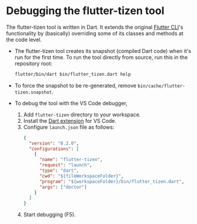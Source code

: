 # Debugging the flutter-tizen tool

The flutter-tizen tool is written in Dart. It extends the original [Flutter CLI](https://github.com/flutter/flutter/tree/master/packages/flutter_tools)'s functionality by (basically) overriding some of its classes and methods at the code level.

- The flutter-tizen tool creates its snapshot (compiled Dart code) when it's run for the first time. To run the tool directly from source, run this in the repository root:

  ```sh
  flutter/bin/dart bin/flutter_tizen.dart help
  ```

- To force the snapshot to be re-generated, remove `bin/cache/flutter-tizen.snapshot`.

- To debug the tool with the VS Code debugger,
  1. Add `flutter-tizen` directory to your workspace.
  2. Install the [Dart extension](https://marketplace.visualstudio.com/items?itemName=Dart-Code.dart-code) for VS Code.
  3. Configure `launch.json` file as follows:<p>
     ```json
     {
       "version": "0.2.0",
       "configurations": [
         {
           "name": "flutter-tizen",
           "request": "launch",
           "type": "dart",
           "cwd": "${fileWorkspaceFolder}",
           "program": "${workspaceFolder}/bin/flutter_tizen.dart",
           "args": ["doctor"]
         }
       ]
     }
     ```
  4. Start debugging (F5).
